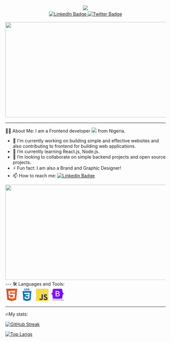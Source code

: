 <!--### Hi there 👋-->

<!--
**Sovrano28/Sovrano28** is a ✨ _special_ ✨ repository because its `README.md` (this file) appears on your GitHub profile.

Here are some ideas to get you started:

- 🔭 I’m currently working on ...
- 🌱 I’m currently learning ...
- 👯 I’m looking to collaborate on ...
- 🤔 I’m looking for help with ...
- 💬 Ask me about ...
- 📫 How to reach me: ...
- 😄 Pronouns: ...
- ⚡ Fun fact: ...
-->

<div id="header" align="center">
  <img src="https://media.giphy.com/media/WSBeyxvC1jH496xQGA/giphy.gif" width="200"/>
</div>

<div id="badges" align="center">
  <a href="https://www.linkedin.com/in/ayokanmi-adeyemi-a598b5237">
    <img src="https://img.shields.io/badge/LinkedIn-blue?style=for-the-badge&logo=linkedin&logoColor=white" alt="LinkedIn Badge"/>
  </a>
  <!-- <a href="your-youtube-URL">
    <img src="https://img.shields.io/badge/YouTube-red?style=for-the-badge&logo=youtube&logoColor=white" alt="Youtube Badge"/>
  </a> -->
  <a href="https://twitter.com/Emmanuel1Joshua">
    <img src="https://img.shields.io/badge/Twitter-blue?style=for-the-badge&logo=twitter&logoColor=white" alt="Twitter Badge"/>
  </a>
</div>

<div id="profile-view-counter" align="center">
  <img src="https://komarev.com/ghpvc/?username=Sovrano28&style=flat-square&color=blue" alt=""/>
</div>

<div align="center">
  <img src="https://media.giphy.com/media/pOEbLRT4SwD35IELiQ/giphy.gif" width="600" height="300"/>
</div>

---

👨‍💻 About Me:
I am a Frontend developer <img src="https://media.giphy.com/media/gjrYDwbjnK8x36xZIO/giphy.gif" width="30"/> from Nigeria.
- 🔭 I'm currently working on building simple and effective websites and also contributing to frontend for building web applications.
- 🌱 I’m currently learning React.js, Node.js.
- 👯 I’m looking to collaborate on simple backend projects and open source projects.
- ⚡ Fun fact: I am also a Brand and Graphic Designer!
- 📫 How to reach me: [![Linkedin Badge](https://img.shields.io/badge/-LinkedIn-blue?style=flat&logo=Linkedin&logoColor=white)](https://www.linkedin.com/in/ayokanmi-adeyemi-a598b5237) 

<div align="center">
  <img src="https://media.giphy.com/media/HwBlFQZFcAoUcPHZdX/giphy.gif" width="600" height="300"/>
</div>
---
🛠️ Languages and Tools:
<div>
  <img src="https://github.com/devicons/devicon/blob/master/icons/html5/html5-original.svg" title="HTML5" alt="HTML" width="40" height="40"/>&nbsp;
  <img src="https://github.com/devicons/devicon/blob/master/icons/css3/css3-plain-wordmark.svg" title="CSS3" alt="CSS3" width="40" height="40"/>&nbsp;
  <img src="https://github.com/devicons/devicon/blob/master/icons/javascript/javascript-original.svg" title="JavaScript" alt="JavaScript" width="40" height="40"/>&nbsp;
  <img src="https://github.com/devicons/devicon/blob/master/icons/bootstrap/bootstrap-original-wordmark.svg" title="Bootstrap" alt="" width="40" height="40"/>&nbsp
</div>

---

🔥My stats:

[![GitHub Streak](http://github-readme-streak-stats.herokuapp.com?user=Sovrano28&theme=dark&background=000000)](https://git.io/streak-stats)

[![Top Langs](https://github-readme-stats.vercel.app/api/top-langs/?username=Sovrano28&layout=compact&theme=vision-friendly-dark)](https://github.com/anuraghazra/github-readme-stats)
